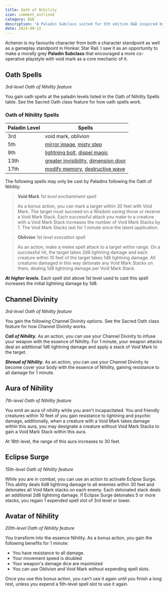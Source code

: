 ```yaml
---
title: Oath of Nihility
icon: comment_outlined
category: D&D
description: "A Paladin Subclass suited for 5th edition D&D inspired by Acheron from Honkai: Star Rail"
date: 2024-09-22
---
```


Acheron is my favourite character from both a character standpoint as well as a gameplay standpoint in Honkai: Star Rail. I saw it as an opportunity to make a morally grey **Paladin Subclass** that encouraged a more co-operative playstyle with void mark as a core mechanic of it.

## Oath Spells
*3rd-level Oath of Nihility feature*

You gain oath spells at the paladin levels listed in the Oath of Nihility Spells table. See the Sacred Oath class feature for how oath spells work.
### Oath of Nihility Spells

| Paladin Level | Spells |
|---------------|--------|
| 3rd | void mark, oblivion |
| 5th | [mirror image](https://www.dndbeyond.com/spells/2193-mirror-image), [misty step](https://www.dndbeyond.com/spells/2195-misty-step) |
| 9th | [lightning bolt](https://www.dndbeyond.com/spells/2167-lightning-bolt), [dispel magic](https://www.dndbeyond.com/spells/2072-dispel-magic) |
| 13th | [greater invisibility](https://www.dndbeyond.com/spells/2128-greater-invisibility), [dimension door](https://www.dndbeyond.com/spells/2068-dimension-door) |
| 17th | [modify memory](https://www.dndbeyond.com/spells/2196-modify-memory), [destructive wave](https://www.dndbeyond.com/spells/2355-destructive-wave) |

The following spells may only be cast by Paladins following the Oath of Nihility:

>**Void Mark**
>_1st level enchantment spell_
> 
>As a bonus action, you can mark a target within 30 feet with Void Mark. The target must succeed on a Wisdom saving throw or receive a Void Mark Stack. Each successful attack you make to a creature with a Void Mark Stack increases the number of Void Mark Stacks by 1. The Void Mark Stacks last for 1 minute since the latest application.

>**Oblivion**
>_1st level evocation spell_
> 
>As an action, make a melee spell attack to a target within range. On a successful hit, the target takes 2d8 lightning damage and each creature within 10 feet of the target takes 1d6 lightning damage. All creatures damaged in this way detonate any Void Mark Stacks on them, dealing 1d8 lightning damage per Void Mark Stack.

_**At higher levels.**_ Each spell slot above 1st level used to cast this spell increases the initial lightning damage by 1d8.
## Channel Divinity
_3rd-level Oath of Nihility feature_

You gain the following Channel Divinity options. See the Sacred Oath class feature for how Channel Divinity works.

_**Call of Nihility.**_ As an action, you can use your Channel Divinity to infuse your weapon with the essence of Nihility. For 1 minute, your weapon attacks deal an additional 1d6 lightning damage and apply a stack of Void Mark to the target.

_**Shroud of Nihility.**_ As an action, you can use your Channel Divinity to become cover your body with the essence of Nihility, gaining resistance to all damage for 1 minute.
## Aura of Nihility
_7th-level Oath of Nihility feature_

You emit an aura of nihility while you aren't incapacitated. You and friendly creatures within 10 feet of you gain resistance to lightning and psychic damage, additionally, when a creature with a Void Mark takes damage within this aura, you may designate a creature without Void Mark Stacks to gain a Void Mark Stack within this aura.

At 18th level, the range of this aura increases to 30 feet.
## Eclipse Surge
_15th-level Oath of Nihility feature_

While you are in combat, you can use an action to activate Eclipse Surge. This ability deals 6d8 lightning damage to all enemies within 30 feet and detonates all Void Mark stacks on each enemy. Each detonated stack deals an additional 2d8 lightning damage. If Eclipse Surge detonates 5 or more stacks, you regain 1 expended spell slot of 3rd level or lower.

## Avatar of Nihility
_20th-level Oath of Nihility feature_

You transform into the essence Nihility. As a bonus action, you gain the following benefits for 1 minute:

- You have resistance to all damage.
- Your movement speed is doubled
- Your weapon's damage dice are maximized
- You can use Oblivion and Void Mark without expending spell slots.

Once you use this bonus action, you can’t use it again until you finish a long rest, unless you expend a 5th-level spell slot to use it again.